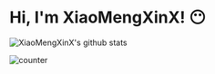 # Hi, I'm XiaoMengXinX!  😶

![XiaoMengXinX's github stats](https://github-readme-stats.vercel.app/api?username=XiaoMengXinX&show_icons=true&bg_color=ffffff&title_color=eed0d2&hide_title=true)  

![counter](https://count.getloli.com/get/@xmxx-github-readme?theme=rule34)

